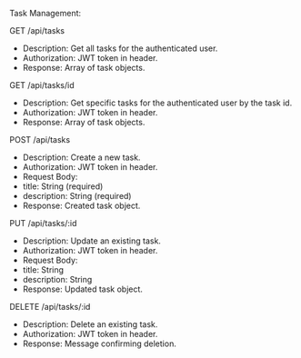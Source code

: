 Task Management:

GET /api/tasks

- Description: Get all tasks for the authenticated user.
- Authorization: JWT token in header.
- Response: Array of task objects.

GET /api/tasks/id

- Description: Get specific tasks for the authenticated user by the task id.
- Authorization: JWT token in header.
- Response: Array of task objects.

POST /api/tasks

- Description: Create a new task.
- Authorization: JWT token in header.
- Request Body:
- title: String (required)
- description: String (required)
- Response: Created task object.

PUT /api/tasks/:id

- Description: Update an existing task.
- Authorization: JWT token in header.
- Request Body:
- title: String
- description: String
- Response: Updated task object.

DELETE /api/tasks/:id

- Description: Delete an existing task.
- Authorization: JWT token in header.
- Response: Message confirming deletion.
